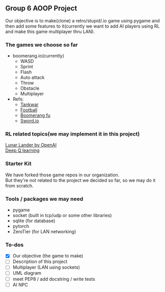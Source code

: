 ## Group 6 AOOP Project
Our objective is to make(clone) a retro/stupid/.io game using pygame and then add some features to it(currently we want to add AI players using RL and make this game multiplayer thru LAN).  

### The games we choose so far
- boomerang.io(currently)  
    - WASD
    - Sprint
    - Flash
    - Auto attack
    - Throw
    - Obstacle
    - Multiplayer
- Refs:  
    - [Tankwar](https://github.com/CharlesPikachu/Games/tree/master/cpgames/core/games/tankwar)  
    - [Football](https://github.com/CharlesPikachu/Games/tree/master/cpgames/core/games/bloodfootball)  
    - [Boomerang fu](https://www.youtube.com/watch?v=2xfgPGCdCBU)  
    - [Sword.io](https://github.com/codergautam/swordbattle.io?fbclid=IwAR2vRRDuaRNHPJH2v7DM0Br9vzpAZkwViEduoDyABFNB_KqFbyrg_kKRujM)  

### RL related topics(we may implement it in this project)
[Lunar Lander by OpenAI](https://medium.com/no-sliver-bullet/%E5%BC%B7%E5%8C%96%E5%AD%B8%E7%BF%92-reinforcement-learning-lunar-lander-v2-1291d48b71c3)  
[Deep Q learning](https://medium.com/pyladies-taiwan/reinforcement-learning-%E9%80%B2%E9%9A%8E%E7%AF%87-deep-q-learning-26b10935a745)

### Starter Kit 
We have forked those game repos in our organization.  
But they're not related to the project we decided so far, so we may do it from scratch.  

### Tools / packages we may need
- pygame
- socket (built in tcp/udp or some other libraries)
- sqlite (for database)
- pytorch
- ZeroTier (for LAN networking)

### To-dos
- [x] Our objective (the game to make)
- [ ] Description of this project
- [ ] Multiplayer (LAN using sockets)
- [ ] UML diagram
- [ ] meet PEP8 / add docstring / write tests 
- [ ] AI NPC
